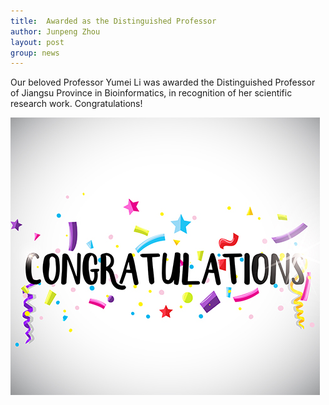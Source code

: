 ```yaml
---
title:  Awarded as the Distinguished Professor
author: Junpeng Zhou
layout: post
group: news
---
```

Our beloved Professor Yumei Li was awarded the Distinguished Professor of Jiangsu Province in Bioinformatics, in recognition of her scientific research work. Congratulations!

<img src="/static/img/news/congratulations.jpg" alt="Congratulations!" class="img-responsive">
